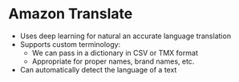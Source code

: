 # Amazon Translate

- Uses deep learning for natural an accurate language translation
- Supports custom terminology:
    - We can pass in a dictionary in CSV or TMX format
    - Appropriate for proper names, brand names, etc.
- Can automatically detect the language of a text